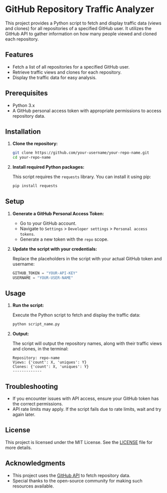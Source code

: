 # GitHub Repository Traffic Analyzer

This project provides a Python script to fetch and display traffic data (views and clones) for all repositories of a specified GitHub user. It utilizes the GitHub API to gather information on how many people viewed and cloned each repository.

## Features

- Fetch a list of all repositories for a specified GitHub user.
- Retrieve traffic views and clones for each repository.
- Display the traffic data for easy analysis.

## Prerequisites

- Python 3.x
- A GitHub personal access token with appropriate permissions to access repository data.

## Installation

1. **Clone the repository:**

    ```bash
    git clone https://github.com/your-username/your-repo-name.git
    cd your-repo-name
    ```

2. **Install required Python packages:**

    This script requires the `requests` library. You can install it using pip:

    ```bash
    pip install requests
    ```

## Setup

1. **Generate a GitHub Personal Access Token:**

    - Go to your GitHub account.
    - Navigate to `Settings` > `Developer settings` > `Personal access tokens`.
    - Generate a new token with the `repo` scope.

2. **Update the script with your credentials:**

    Replace the placeholders in the script with your actual GitHub token and username:

    ```python
    GITHUB_TOKEN = "YOUR-API-KEY"
    USERNAME = "YOUR-USER-NAME"
    ```

## Usage

1. **Run the script:**

    Execute the Python script to fetch and display the traffic data:

    ```bash
    python script_name.py
    ```

2. **Output:**

    The script will output the repository names, along with their traffic views and clones, in the terminal:

    ```
    Repository: repo-name
    Views: {'count': X, 'uniques': Y}
    Clones: {'count': X, 'uniques': Y}
    -------------
    ```

## Troubleshooting

- If you encounter issues with API access, ensure your GitHub token has the correct permissions.
- API rate limits may apply. If the script fails due to rate limits, wait and try again later.

## License

This project is licensed under the MIT License. See the [LICENSE](LICENSE) file for more details.

## Acknowledgments

- This project uses the [GitHub API](https://docs.github.com/en/rest) to fetch repository data.
- Special thanks to the open-source community for making such resources available.
